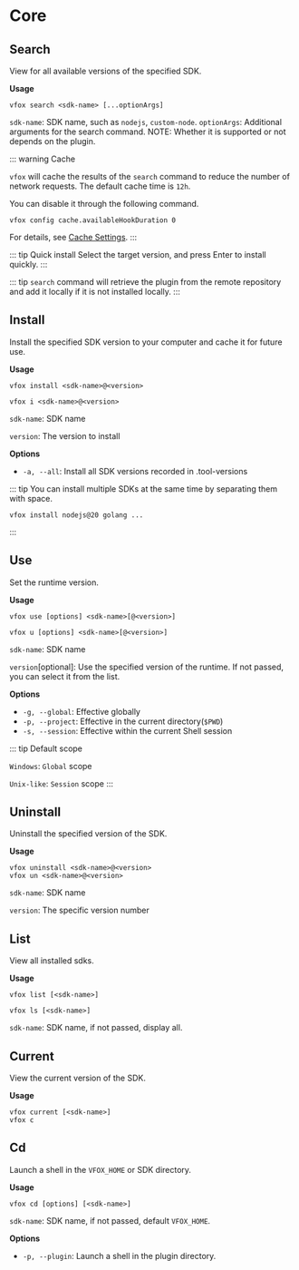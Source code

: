 # Core

## Search

View for all available versions of the specified SDK.

**Usage**

```shell
vfox search <sdk-name> [...optionArgs]
```

`sdk-name`: SDK name, such as `nodejs`, `custom-node`.
`optionArgs`: Additional arguments for the search command. NOTE: Whether it is supported or not depends on the plugin.

::: warning Cache

`vfox` will cache the results of the `search` command to reduce the number of network requests. The default cache time is `12h`.

You can disable it through the following command.
```shell
vfox config cache.availableHookDuration 0
```
For details, see [Cache Settings](../guides/configuration.md#cache-settings).
:::

::: tip Quick install
Select the target version, and press Enter to install quickly.
:::

::: tip
`search` command will retrieve the plugin from the remote repository and add it locally if it is not installed locally.
:::

## Install

Install the specified SDK version to your computer and cache it for future use.

**Usage**

```shell
vfox install <sdk-name>@<version>

vfox i <sdk-name>@<version>
```

`sdk-name`: SDK name

`version`: The version to install

**Options**

- `-a, --all`: Install all SDK versions recorded in .tool-versions

::: tip
You can install multiple SDKs at the same time by separating them with space.

```shell
vfox install nodejs@20 golang ...
```
:::

## Use

Set the runtime version.

**Usage**

```shell
vfox use [options] <sdk-name>[@<version>]

vfox u [options] <sdk-name>[@<version>]
```

`sdk-name`: SDK name

`version`[optional]: Use the specified version of the runtime. If not passed, you can select it from the list.

**Options**

- `-g, --global`: Effective globally
- `-p, --project`: Effective in the current directory(`$PWD`)
- `-s, --session`: Effective within the current Shell session

::: tip Default scope

`Windows`: `Global` scope

`Unix-like`: `Session` scope
:::

## Uninstall

Uninstall the specified version of the SDK.

**Usage**

```shell
vfox uninstall <sdk-name>@<version>
vfox un <sdk-name>@<version>
```

`sdk-name`: SDK name

`version`: The specific version number

## List

View all installed sdks.

**Usage**

```shell
vfox list [<sdk-name>]

vfox ls [<sdk-name>]
```

`sdk-name`: SDK name, if not passed, display all.

## Current

View the current version of the SDK.

**Usage**

```shell
vfox current [<sdk-name>]
vfox c
```

## Cd <Badge type="tip" text=">= 0.4.0" vertical="middle" />

Launch a shell in the `VFOX_HOME` or SDK directory.

**Usage**

```shell
vfox cd [options] [<sdk-name>]
```

`sdk-name`: SDK name, if not passed, default `VFOX_HOME`.

**Options**

- `-p, --plugin`: Launch a shell in the plugin directory.
